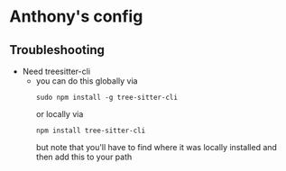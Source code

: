 # Anthony's config

## Troubleshooting
- Need treesitter-cli
  - you can do this globally via 
    ```
    sudo npm install -g tree-sitter-cli
    ```
    or locally via
    ```
    npm install tree-sitter-cli
    ```
    but note that you'll have to find where it was locally installed and then
    add this to your path
